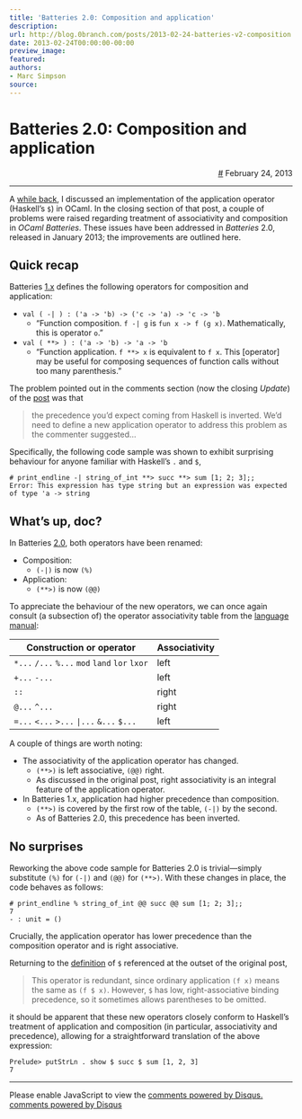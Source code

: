 ```yaml
---
title: 'Batteries 2.0: Composition and application'
description:
url: http://blog.0branch.com/posts/2013-02-24-batteries-v2-composition.html
date: 2013-02-24T00:00:00-00:00
preview_image:
featured:
authors:
- Marc Simpson
source:
---
```


<div>
  <div class="span-22">
    <div class="span-12"><h1>Batteries 2.0: Composition and application</h1></div>
    <div style="text-align: right" class="span-10 last">
      <a href="https://blog.0branch.com/index.html">#</a> February 24, 2013
    </div>
  </div>
  <hr/>
  <div>
    <p>A <a href="https://blog.0branch.com/posts/2012-04-17-haskell-application-ocaml.html">while back</a>, I discussed an implementation of the application operator (Haskell&rsquo;s <code>$</code>) in OCaml. In the closing section of that post, a couple of problems were raised regarding treatment of associativity and composition in <em>OCaml Batteries</em>. These issues have been addressed in <em>Batteries</em> 2.0, released in January 2013; the improvements are outlined here.</p>
<h2>Quick recap</h2>
<p>Batteries <a href="http://ocaml-batteries-team.github.com/batteries-included/hdoc/BatPervasives.html">1.x</a> defines the following operators for composition and application:</p>
<ul>
<li><code>val ( -| ) : ('a -&gt; 'b) -&gt; ('c -&gt; 'a) -&gt; 'c -&gt; 'b</code>
<ul>
<li>&ldquo;Function composition. <code>f -| g</code> is <code>fun x -&gt; f (g x)</code>. Mathematically, this is operator <code>o</code>.&rdquo;</li>
</ul></li>
<li><code>val ( **&gt; ) : ('a -&gt; 'b) -&gt; 'a -&gt; 'b</code>
<ul>
<li>&ldquo;Function application. <code>f **&gt; x</code> is equivalent to <code>f x</code>. This [operator] may be useful for composing sequences of function calls without too many parenthesis.&rdquo;</li>
</ul></li>
</ul>
<p>The problem pointed out in the comments section (now the closing <em>Update</em>) of the <a href="https://blog.0branch.com/posts/2012-04-17-haskell-application-ocaml.html">post</a> was that</p>
<blockquote>
<p>the precedence you&rsquo;d expect coming from Haskell is inverted. We&rsquo;d need to define a new application operator to address this problem as the commenter suggested&hellip;</p>
</blockquote>
<p>Specifically, the following code sample was shown to exhibit surprising behaviour for anyone familiar with Haskell&rsquo;s <code>.</code> and <code>$</code>,</p>
<pre><code># print_endline -| string_of_int **&gt; succ **&gt; sum [1; 2; 3];;
Error: This expression has type string but an expression was expected of type 'a -&gt; string</code></pre>
<h2>What&rsquo;s up, doc?</h2>
<p>In Batteries <a href="http://ocaml-batteries-team.github.com/batteries-included/hdoc2/BatPervasives.html">2.0</a>, both operators have been renamed:</p>
<ul>
<li>Composition:
<ul>
<li><code>(-|)</code> is now <code>(%)</code></li>
</ul></li>
<li>Application:
<ul>
<li><code>(**&gt;)</code> is now <code>(@@)</code></li>
</ul></li>
</ul>
<p>To appreciate the behaviour of the new operators, we can once again consult (a subsection of) the operator associativity table from the <a href="http://caml.inria.fr/pub/docs/manual-ocaml/expr.html">language manual</a>:</p>
<table>
<thead>
<tr class="header">
<th>Construction or operator</th>
<th>Associativity</th>
</tr>
</thead>
<tbody>
<tr class="odd">
<td><code>*...</code> <code>/...</code> <code>%...</code> <code>mod</code> <code>land</code> <code>lor</code> <code>lxor</code></td>
<td>left</td>
</tr>
<tr class="even">
<td><code>+...</code> <code>-...</code></td>
<td>left</td>
</tr>
<tr class="odd">
<td><code>::</code></td>
<td>right</td>
</tr>
<tr class="even">
<td><code>@...</code> <code>^...</code></td>
<td>right</td>
</tr>
<tr class="odd">
<td><code>=...</code> <code>&lt;...</code> <code>&gt;...</code> <code>|...</code> <code>&amp;...</code> <code>$...</code></td>
<td>left</td>
</tr>
</tbody>
</table>
<p>A couple of things are worth noting:</p>
<ul>
<li>The associativity of the application operator has changed.
<ul>
<li><code>(**&gt;)</code> is left associative, <code>(@@)</code> right.</li>
<li>As discussed in the original post, right associativity is an integral feature of the application operator.</li>
</ul></li>
<li>In Batteries 1.x, application had higher precedence than composition.
<ul>
<li><code>(**&gt;)</code> is covered by the first row of the table, <code>(-|)</code> by the second.</li>
<li>As of Batteries 2.0, this precedence has been inverted.</li>
</ul></li>
</ul>
<h2>No surprises</h2>
<p>Reworking the above code sample for Batteries 2.0 is trivial&mdash;simply substitute <code>(%)</code> for <code>(-|)</code> and <code>(@@)</code> for <code>(**&gt;)</code>. With these changes in place, the code behaves as follows:</p>
<pre><code># print_endline % string_of_int @@ succ @@ sum [1; 2; 3];;
7
- : unit = ()</code></pre>
<p>Crucially, the application operator has lower precedence than the composition operator and is right associative.</p>
<p>Returning to the <a href="http://hackage.haskell.org/packages/archive/base/4.5.0.0/doc/html/Prelude.html#v:-36-">definition</a> of <code>$</code> referenced at the outset of the original post,</p>
<blockquote>
<p>This operator is redundant, since ordinary application <code>(f x)</code> means the same as <code>(f $ x)</code>. However, <code>$</code> has low, right-associative binding precedence, so it sometimes allows parentheses to be omitted.</p>
</blockquote>
<p>it should be apparent that these new operators closely conform to Haskell&rsquo;s treatment of application and composition (in particular, associativity and precedence), allowing for a straightforward translation of the above expression:</p>
<pre><code>Prelude&gt; putStrLn . show $ succ $ sum [1, 2, 3]
7</code></pre>
  </div>
</div>

<hr/>

<div></div>

<noscript>Please enable JavaScript to view the <a href="http://disqus.com/?ref_noscript">comments powered by Disqus.</a></noscript>
<a href="http://disqus.com" class="dsq-brlink">comments powered by <span class="logo-disqus">Disqus</span></a>


